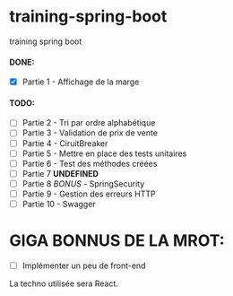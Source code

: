 # training-spring-boot
training spring boot 

#### DONE:
- [x] Partie 1 - Affichage de la marge

#### TODO:
- [ ] Partie 2 - Tri par ordre alphabétique
- [ ] Partie 3 - Validation de prix de vente
- [ ] Partie 4 - CiruitBreaker
- [ ] Partie 5 - Mettre en place des tests unitaires
- [ ] Partie 6 - Test des méthodes créées
- [ ] Partie 7 **UNDEFINED**
- [ ] Partie 8 *BONUS* - SpringSecurity
- [ ] Partie 9 - Gestion des erreurs HTTP
- [ ] Partie 10 - Swagger

# GIGA BONNUS DE LA MROT:
- [ ] Implémenter un peu de front-end

La techno utilisée sera React.